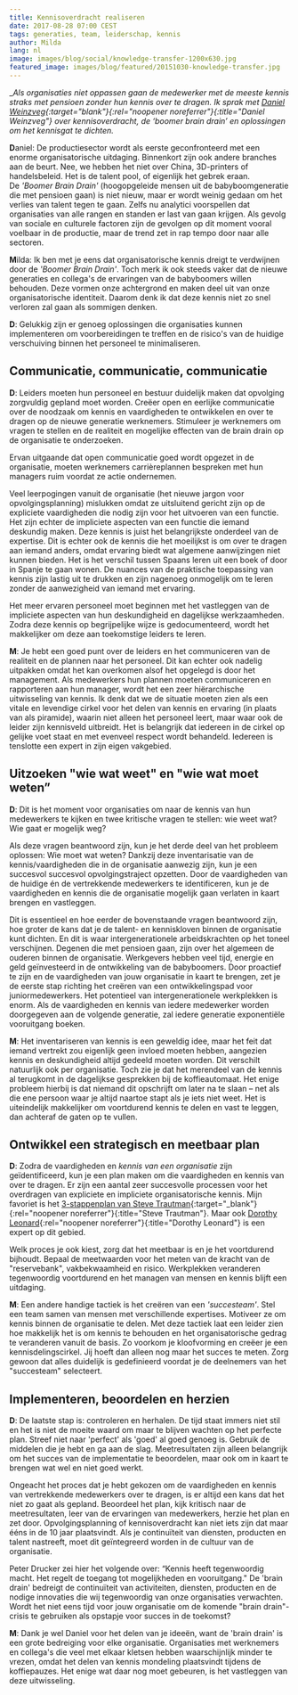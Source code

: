```yaml
---
title: Kennisoverdracht realiseren
date: 2017-08-28 07:00 CEST
tags: generaties, team, leiderschap, kennis
author: Milda
lang: nl
image: images/blog/social/knowledge-transfer-1200x630.jpg
featured_image: images/blog/featured/20151030-knowledge-transfer.jpg
---
```


__Als organisaties niet oppassen gaan de medewerker met de meeste kennis straks met pensioen zonder hun kennis over te dragen. Ik sprak met [Daniel Weinzveg](https://www.dweinzveg.com/){:target="_blank"}{:rel="noopener noreferrer"}{:title="Daniel Weinzveg"} over kennisoverdracht, de *‘boomer brain drain’* en oplossingen om het kennisgat te dichten.__

**D**aniel: De productiesector wordt als eerste geconfronteerd met een enorme organisatorische uitdaging. Binnenkort zijn ook andere branches aan de beurt. Nee, we hebben het niet over China, 3D-printers of handelsbeleid. Het is de talent pool, of eigenlijk het gebrek eraan. De *'Boomer Brain Drain'* (hoogopgeleide mensen uit de babyboomgeneratie die met pensioen gaan) is niet nieuw, maar er wordt weinig gedaan om het verlies van talent tegen te gaan. Zelfs nu analytici voorspellen dat organisaties van alle rangen en standen er last van gaan krijgen. Als gevolg van sociale en culturele factoren zijn de gevolgen op dit moment vooral voelbaar in de productie, maar de trend zet in rap tempo door naar alle sectoren.

**M**ilda: Ik ben met je eens dat organisatorische kennis dreigt te verdwijnen door de *'Boomer Brain Drain'*. Toch merk ik ook steeds vaker dat de nieuwe generaties en collega's de ervaringen van de babyboomers willen behouden. Deze vormen onze achtergrond en maken deel uit van onze organisatorische identiteit. Daarom denk ik dat deze kennis niet zo snel verloren zal gaan als sommigen denken.   

**D**: Gelukkig zijn er genoeg oplossingen die organisaties kunnen implementeren om voorbereidingen te treffen en de risico's van de huidige verschuiving binnen het personeel te minimaliseren.

## Communicatie, communicatie, communicatie

**D**: Leiders moeten hun personeel en bestuur duidelijk maken dat opvolging zorgvuldig gepland moet worden. Creëer open en eerlijke communicatie over de noodzaak om kennis en vaardigheden te ontwikkelen en over te dragen op de nieuwe generatie werknemers. Stimuleer je werknemers om vragen te stellen en de realiteit en mogelijke effecten van de brain drain op de organisatie te onderzoeken.

Ervan uitgaande dat open communicatie goed wordt opgezet in de organisatie, moeten werknemers carrièreplannen bespreken met hun managers ruim voordat ze actie ondernemen.

Veel leerpogingen vanuit de organisatie (het nieuwe jargon voor opvolgingsplanning) mislukken omdat ze uitsluitend gericht zijn op de expliciete vaardigheden die nodig zijn voor het uitvoeren van een functie. Het zijn echter de impliciete aspecten van een functie die iemand deskundig maken. Deze kennis is juist het belangrijkste onderdeel van de expertise. Dit is echter ook de kennis die het moeilijkst is om over te dragen aan iemand anders, omdat ervaring biedt wat algemene aanwijzingen niet kunnen bieden. Het is het verschil tussen Spaans leren uit een boek of door in Spanje te gaan wonen. De nuances van de praktische toepassing van kennis zijn lastig uit te drukken en zijn nagenoeg onmogelijk om te leren zonder de aanwezigheid van iemand met ervaring.

Het meer ervaren personeel moet beginnen met het vastleggen van de impliciete aspecten van hun deskundigheid en dagelijkse werkzaamheden. Zodra deze kennis op begrijpelijke wijze is gedocumenteerd, wordt het makkelijker om deze aan toekomstige leiders te leren.

**M**: Je hebt een goed punt over de leiders en het communiceren van de realiteit en de plannen naar het personeel. Dit kan echter ook nadelig uitpakken omdat het kan overkomen alsof het opgelegd is door het management. Als medewerkers hun plannen moeten communiceren en rapporteren aan hun manager, wordt het een zeer hiërarchische uitwisseling van kennis. Ik denk dat we de situatie moeten zien als een vitale en levendige cirkel voor het delen van kennis en ervaring (in plaats van als piramide), waarin niet alleen het personeel leert, maar waar ook de leider zijn kennisveld uitbreidt. Het is belangrijk dat iedereen in de cirkel op gelijke voet staat en met evenveel respect wordt behandeld. Iedereen is tenslotte een expert in zijn eigen vakgebied.

## Uitzoeken "wie wat weet" en "wie wat moet weten”

**D**: Dit is het moment voor organisaties om naar de kennis van hun medewerkers te kijken en twee kritische vragen te stellen: wie weet wat? Wie gaat er mogelijk weg?

Als deze vragen beantwoord zijn, kun je het derde deel van het probleem oplossen: Wie moet wat weten? Dankzij deze inventarisatie van de kennis/vaardigheden die in de organisatie aanwezig zijn, kun je een​ succesvol succesvol opvolgingstraject opzetten. Door de vaardigheden van de huidige én de vertrekkende medewerkers te identificeren, kun je de vaardigheden en kennis die de organisatie mogelijk gaan verlaten in kaart brengen en vastleggen.

Dit is essentieel en hoe eerder de bovenstaande vragen beantwoord zijn, hoe groter de kans dat je de talent- en kenniskloven binnen de organisatie kunt dichten. En dit is waar intergenerationele arbeidskrachten op het toneel verschijnen. Degenen die met pensioen gaan, zijn over het algemeen de ouderen binnen de organisatie. Werkgevers hebben veel tijd, energie en geld geïnvesteerd in de ontwikkeling van de babyboomers. Door proactief te zijn en de vaardigheden van jouw organisatie in kaart te brengen, zet je de eerste stap richting het creëren van een ontwikkelingspad voor juniormedewerkers. Het potentieel van intergenerationele werkplekken is enorm. Als de vaardigheden en kennis van iedere medewerker worden doorgegeven aan de volgende generatie, zal iedere generatie exponentiële vooruitgang boeken.

**M**: Het inventariseren van kennis is een geweldig idee, maar het feit dat iemand vertrekt zou eigenlijk geen invloed moeten hebben, aangezien kennis en deskundigheid altijd gedeeld moeten worden. Dit verschilt natuurlijk ook per organisatie. Toch zie je dat het merendeel van de kennis al terugkomt in de dagelijkse gesprekken bij de koffieautomaat. Het enige probleem hierbij is dat niemand dit opschrijft om later na te slaan – net als die ene persoon waar je altijd naartoe stapt als je iets niet weet. Het is uiteindelijk makkelijker om voortdurend kennis te delen en vast te leggen, dan achteraf de gaten op te vullen.

## Ontwikkel een strategisch en meetbaar plan

**D**: Zodra de vaardigheden en *kennis van een organisatie* zijn geïdentificeerd, kun je een plan maken om die vaardigheden en kennis van over te dragen. Er zijn een aantal zeer succesvolle processen voor het overdragen van expliciete en impliciete organisatorische kennis. Mijn favoriet is het [3-stappenplan van Steve Trautman](https://stevetrautman.com/talent-risk-management/3-step-solution/){:target="_blank"}{:rel="noopener noreferrer"}{:title="Steve Trautman"}. Maar ook [Dorothy Leonard](http://www.leonardbartongroup.com/html/team/LBG_Team_Dorothy_01.html){:rel="noopener noreferrer"}{:title="Dorothy Leonard"} is een expert op dit gebied.

Welk proces je ook kiest, zorg dat het meetbaar is en je het voortdurend bijhoudt. Bepaal de meetwaarden voor het meten van de kracht van de "reservebank", vakbekwaamheid en risico. Werkplekken veranderen tegenwoordig voortdurend en het managen van mensen en kennis blijft een uitdaging.

**M**: Een andere handige tactiek is het creëren van een *'succesteam'*. Stel een team samen van mensen met verschillende expertises. Motiveer ze om kennis binnen de organisatie te delen. Met deze tactiek laat een leider zien hoe makkelijk het is om kennis te behouden en het organisatorische gedrag te veranderen vanuit de basis. Zo voorkom je kloofvorming en creëer je een kennisdelingscirkel. Jij hoeft dan alleen nog maar het succes te meten. Zorg gewoon dat alles duidelijk is gedefinieerd voordat je de deelnemers van het "succesteam" selecteert.

## Implementeren, beoordelen en herzien

**D**: De laatste stap is: controleren en herhalen. De tijd staat immers niet stil en het is niet de moeite waard om maar te blijven wachten op het perfecte plan. Streef niet naar 'perfect' als 'goed' al goed genoeg is. Gebruik de middelen die je hebt en ga aan de slag. Meetresultaten zijn alleen belangrijk om het succes van de implementatie te beoordelen, maar ook om in kaart te brengen wat wel en niet goed werkt.

Ongeacht het proces dat je hebt gekozen om de vaardigheden en kennis van vertrekkende medewerkers over te dragen, is er altijd een kans dat het niet zo gaat als gepland. Beoordeel het plan, kijk kritisch naar de meetresultaten, leer van de ervaringen van medewerkers, herzie het plan en zet door. Opvolgingsplanning of kennisoverdracht kan niet iets zijn dat maar ééns in de 10 jaar plaatsvindt. Als je continuïteit van diensten, producten en talent nastreeft, moet dit geïntegreerd worden in de cultuur van de organisatie.

Peter Drucker zei hier het volgende over: “Kennis heeft tegenwoordig macht. Het regelt de toegang tot mogelijkheden en vooruitgang." De 'brain drain' bedreigt de continuïteit van activiteiten, diensten, producten en de nodige innovaties die wij tegenwoordig van onze organisaties verwachten. Wordt het niet eens tijd voor jouw organisatie om de komende "brain drain"-crisis te gebruiken als opstapje voor succes in de toekomst?

**M**: Dank je wel Daniel voor het delen van je ideeën, want de 'brain drain' is een grote bedreiging voor elke organisatie. Organisaties met werknemers en collega's die veel met elkaar kletsen hebben waarschijnlijk minder te vrezen, omdat het delen van kennis mondeling plaatsvindt tijdens de koffiepauzes. Het enige wat daar nog moet gebeuren, is het vastleggen van deze uitwisseling.

